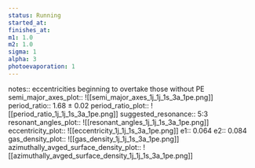 ```yaml
---
status: Running
started_at:
finishes_at:
m1: 1.0
m2: 1.0
sigma: 1
alpha: 3
photoevaporation: 1
---
```


notes:: eccentricities beginning to overtake those without PE
semi_major_axes_plot:: ![[semi_major_axes_1j_1j_1s_3a_1pe.png]]
period_ratio:: 1.68 ± 0.02
period_ratio_plot:: ![[period_ratio_1j_1j_1s_3a_1pe.png]]
suggested_resonance:: 5:3
resonant_angles_plot:: ![[resonant_angles_1j_1j_1s_3a_1pe.png]]
eccentricity_plot:: ![[eccentricity_1j_1j_1s_3a_1pe.png]]
e1:: 0.064
e2:: 0.084
gas_density_plot:: ![[gas_density_1j_1j_1s_3a_1pe.png]]
azimuthally_avged_surface_density_plot:: ![[azimuthally_avged_surface_density_1j_1j_1s_3a_1pe.png]]
